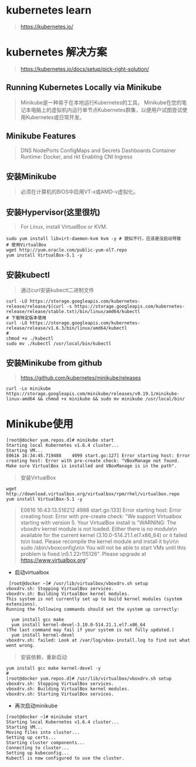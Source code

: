 # kubernetes learn

> https://kubernetes.io/

# kubernetes 解决方案

> https://kubernetes.io/docs/setup/pick-right-solution/

## Running Kubernetes Locally via Minikube

> Minikube是一种易于在本地运行Kubernetes的工具。 Minikube在您的笔记本电脑上的虚拟机内运行单节点Kubernetes群集，以便用户试图尝试使用Kubernetes或日常开发。

## Minikube Features

> DNS NodePorts ConfigMaps and Secrets Dashboards Container Runtime: Docker, and rkt Enabling CNI Ingress

## 安装Minikube

> 必须在计算机的BIOS中启用VT-x或AMD-v虚拟化。

## 安装Hypervisor(这里很坑)

> For Linux, install VirtualBox or KVM.

```
sudo yum install libvirt-daemon-kvm kvm -y # 貌似不行，应该是没启动导致
# 使用VirtualBox
wget http://yum.oracle.com/public-yum-ol7.repo
yum install VirtualBox-5.1 -y
```

## 安装kubectl

> 通过curl安装kubectl二进制文件

```
curl -LO https://storage.googleapis.com/kubernetes-release/release/$(curl -s https://storage.googleapis.com/kubernetes-release/release/stable.txt)/bin/linux/amd64/kubectl
# 下载特定版本使用
curl -LO https://storage.googleapis.com/kubernetes-release/release/v1.6.3/bin/linux/amd64/kubectl
#
chmod +x ./kubectl
sudo mv ./kubectl /usr/local/bin/kubectl
```

## 安装Minikube from github

> https://github.com/kubernetes/minikube/releases

```
curl -Lo minikube https://storage.googleapis.com/minikube/releases/v0.19.1/minikube-linux-amd64 && chmod +x minikube && sudo mv minikube /usr/local/bin/
```

# Minikube使用

```
[root@docker yum.repos.d]# minikube start
Starting local Kubernetes v1.6.4 cluster...
Starting VM...
E0616 16:34:45.719488    4099 start.go:127] Error starting host: Error creating host: Error with pre-create check: "VBoxManage not found. Make sure VirtualBox is installed and VBoxManage is in the path".
```
> 安装VirtualBox

```
wget http://download.virtualbox.org/virtualbox/rpm/rhel/virtualbox.repo
yum install VirtualBox-5.1 -y
```

> E0616 16:43:13.516212    4988 start.go:133] Error starting host:  Error creating host: Error with pre-create check: "We support Virtualbox starting with version 5. Your VirtualBox install is \"WARNING: The vboxdrv kernel module is not loaded. Either there is no module\\n         available for the current kernel (3.10.0-514.21.1.el7.x86_64) or it failed to\\n         load. Please recompile the kernel module and install it by\\n\\n           sudo /sbin/vboxconfig\\n\\n         You will not be able to start VMs until this problem is fixed.\\n5.1.22r115126\". Please upgrade at https://www.virtualbox.org"

- 启动virtualbox

```
 [root@docker ~]# /usr/lib/virtualbox/vboxdrv.sh setup
vboxdrv.sh: Stopping VirtualBox services.
vboxdrv.sh: Building VirtualBox kernel modules.
This system is not currently set up to build kernel modules (system extensions).
Running the following commands should set the system up correctly:

  yum install gcc make
  yum install kernel-devel-3.10.0-514.21.1.el7.x86_64
(The last command may fail if your system is not fully updated.)
  yum install kernel-devel
vboxdrv.sh: failed: Look at /var/log/vbox-install.log to find out what went wrong.

```

> 安装依赖，重新启动

```
yum install gcc make kernel-devel -y
#
[root@docker yum.repos.d]# /usr/lib/virtualbox/vboxdrv.sh setup
vboxdrv.sh: Stopping VirtualBox services.
vboxdrv.sh: Building VirtualBox kernel modules.
vboxdrv.sh: Starting VirtualBox services.
```

- 再次启动minikube

```
[root@docker ~]# minikube start
Starting local Kubernetes v1.6.4 cluster...
Starting VM...
Moving files into cluster...
Setting up certs...
Starting cluster components...
Connecting to cluster...
Setting up kubeconfig...
Kubectl is now configured to use the cluster.
```

##
